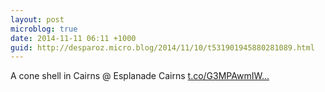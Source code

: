 ```yaml
---
layout: post
microblog: true
date: 2014-11-11 06:11 +1000
guid: http://desparoz.micro.blog/2014/11/10/t531901945880281089.html
---
```

A cone shell in Cairns @ Esplanade Cairns [t.co/G3MPAwmIW...](http://t.co/G3MPAwmIWh)
